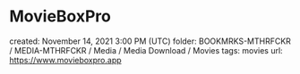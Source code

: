 # MovieBoxPro

created: November 14, 2021 3:00 PM (UTC)
folder: BOOKMRKS-MTHRFCKR / MEDIA-MTHRFCKR / Media / Media Download / Movies
tags: movies
url: https://www.movieboxpro.app